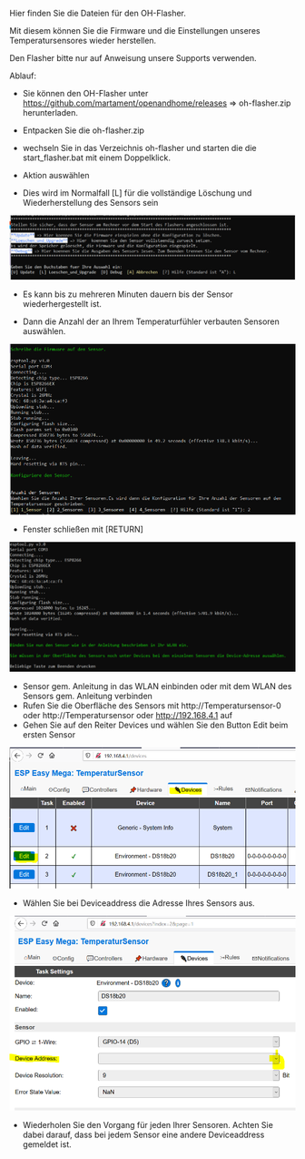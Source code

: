 Hier finden Sie die Dateien für den OH-Flasher.

Mit diesem können Sie die Firmware und die Einstellungen unseres Temperatursensores wieder herstellen. 

Den Flasher bitte nur auf Anweisung unsere Supports verwenden.



Ablauf:
- Sie können den OH-Flasher unter https://github.com/martament/openandhome/releases => oh-flasher.zip herunterladen.
- Entpacken Sie die oh-flasher.zip
- wechseln Sie in das Verzeichnis oh-flasher und starten die die start_flasher.bat mit einem Doppelklick.

- Aktion auswählen
- Dies wird im Normalfall [L] für die vollständige Löschung und Wiederherstellung des Sensors sein
<img src="https://raw.githubusercontent.com/martament/openandhome/master/images/oh-flasher/flasher1.PNG">

- Es kann bis zu mehreren Minuten dauern bis der Sensor wiederhergestellt ist.

- Dann die Anzahl der an Ihrem Temperaturfühler verbauten Sensoren auswählen.

<img src="https://raw.githubusercontent.com/martament/openandhome/master/images/oh-flasher/flasher2.PNG">

- Fenster schließen mit [RETURN]

<img src="https://raw.githubusercontent.com/martament/openandhome/master/images/oh-flasher/flasher3.PNG">

- Sensor gem. Anleitung in das WLAN einbinden oder mit dem WLAN des Sensors gem. Anleitung verbinden
- Rufen Sie die Oberfläche des Sensors mit http://Temperatursensor-0 oder http://Temperatursensor oder http://192.168.4.1 auf
- Gehen Sie auf den Reiter Devices und wählen Sie den Button Edit beim ersten Sensor

<img src="https://raw.githubusercontent.com/martament/openandhome/master/images/oh-flasher/flasher4.PNG">

- Wählen Sie bei Deviceaddress die Adresse Ihres Sensors aus. 

<img src="https://raw.githubusercontent.com/martament/openandhome/master/images/oh-flasher/flasher5.PNG">

- Wiederholen Sie den Vorgang für jeden Ihrer Sensoren. Achten Sie dabei darauf, dass bei jedem Sensor eine andere Deviceaddress gemeldet ist.
